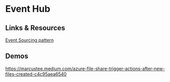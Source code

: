 # Event Hub

## Links & Resources

[Event Sourcing pattern](https://learn.microsoft.com/en-us/azure/architecture/patterns/event-sourcing)

## Demos


https://marcustee.medium.com/azure-file-share-trigger-actions-after-new-files-created-c4c95aea6540